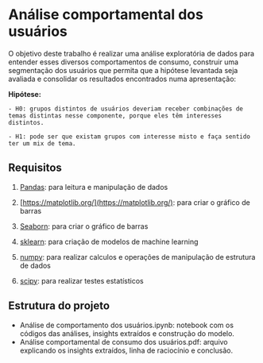 # Análise comportamental dos usuários

O objetivo deste trabalho é realizar uma análise exploratória de dados para entender esses diversos comportamentos de consumo, construir uma segmentação dos usuários que permita que a hipótese levantada seja avaliada e consolidar os resultados encontrados numa apresentação:

**Hipótese:** 

    - H0: grupos distintos de usuários deveriam receber combinações de temas distintas nesse componente, porque eles têm interesses distintos.
        
    - H1: pode ser que existam grupos com interesse misto e faça sentido ter um mix de tema.

## Requisitos

1. [Pandas](https://pandas.pydata.org/docs/): para leitura e manipulação de dados

2. [https://matplotlib.org/](https://matplotlib.org/): para criar o gráfico de barras

3. [Seaborn](https://seaborn.pydata.org/): para criar o gráfico de barras

4. [sklearn](https://scikit-learn.org/stable/install.html): para criação de modelos de machine learning

5. [numpy](https://numpy.org/): para realizar calculos e operações de manipulação de estrutura de dados

6. [scipy](https://scipy.org/install/): para realizar testes estatísticos

## Estrutura do projeto
- Análise de comportamento dos usuários.ipynb: notebook com os códigos das análises, insights extraídos e construção do modelo.
- Análise comportamental de consumo dos usuários.pdf: arquivo explicando os insights extraídos, linha de raciocínio e conclusão.

